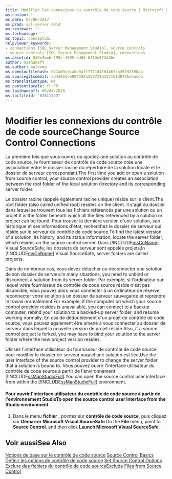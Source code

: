 ```yaml
---
title: Modifier les connexions du contrôle de code source | Microsoft Docs
ms.custom: ''
ms.date: 03/06/2017
ms.prod: sql-server-2014
ms.reviewer: ''
ms.technology: ''
ms.topic: conceptual
helpviewer_keywords:
- connections [SQL Server Management Studio], source controls
- source controls [SQL Server Management Studio], connections
ms.assetid: 538e3beb-f99c-4095-bd65-6413e872d26e
author: mashamsft
ms.author: mathoma
ms.openlocfilehash: 077a09cdca0c0aff777184f04467ca39592690aa
ms.sourcegitcommit: ad4d92dce894592a259721a1571b1d8736abacdb
ms.translationtype: MT
ms.contentlocale: fr-FR
ms.lasthandoff: 08/04/2020
ms.locfileid: "87611323"
---
```

# <a name="change-source-control-connections"></a><span data-ttu-id="6174b-102">Modifier les connexions du contrôle de code source</span><span class="sxs-lookup"><span data-stu-id="6174b-102">Change Source Control Connections</span></span>
  <span data-ttu-id="6174b-103">La première fois que vous ouvrez ou ajoutez une solution au contrôle de code source, le fournisseur de contrôle de code source crée une association entre le dossier racine du répertoire de la solution locale et le dossier de serveur correspondant.</span><span class="sxs-lookup"><span data-stu-id="6174b-103">The first time you add or open a solution from source control, your source control provider creates an association between the root folder of the local solution directory and its corresponding server folder.</span></span>  
  
 <span data-ttu-id="6174b-104">Le dossier racine (appelé également racine unique) réside sur le client.</span><span class="sxs-lookup"><span data-stu-id="6174b-104">The root folder (also called unified root) resides on the client.</span></span> <span data-ttu-id="6174b-105">Il s'agit du dossier dans lequel se trouvent tous les fichiers référencés par une solution ou un projet.</span><span class="sxs-lookup"><span data-stu-id="6174b-105">It is the folder beneath which all the files referenced by a solution or project can be found.</span></span> <span data-ttu-id="6174b-106">Pour trouver la dernière version d'une solution, son historique et ses informations d'état, recherchez le dossier de serveur qui réside sur le serveur du contrôle de code source.</span><span class="sxs-lookup"><span data-stu-id="6174b-106">To find the latest version of a solution, its history, and its status information, locate the server folder, which resides on the source control server.</span></span> <span data-ttu-id="6174b-107">Dans [!INCLUDE[msCoName](../includes/msconame-md.md)] Visual SourceSafe, les dossiers de serveur sont appelés projets.</span><span class="sxs-lookup"><span data-stu-id="6174b-107">In [!INCLUDE[msCoName](../includes/msconame-md.md)] Visual SourceSafe, server folders are called projects.</span></span>  
  
 <span data-ttu-id="6174b-108">Dans de nombreux cas, vous devez détacher ou déconnecter une solution de son dossier de serveur.</span><span class="sxs-lookup"><span data-stu-id="6174b-108">In many situations, you need to unbind or disconnect a solution from its server folder.</span></span> <span data-ttu-id="6174b-109">Par exemple, si l'ordinateur sur lequel votre fournisseur de contrôle de code source réside n'est pas disponible, vous pouvez alors vous connecter à un ordinateur de réserve, reconnecter votre solution à un dossier de serveur sauvegardé et reprendre le travail normalement.</span><span class="sxs-lookup"><span data-stu-id="6174b-109">For example, if the computer on which your source control provider resides is unavailable, you can connect to a backup computer, rebind your solution to a backed-up server folder, and resume working normally.</span></span> <span data-ttu-id="6174b-110">En cas de dédoublement d'un projet de contrôle de code source, vous pouvez également être amené à vous connecter au dossier de serveur dans lequel la nouvelle version de projet réside.</span><span class="sxs-lookup"><span data-stu-id="6174b-110">Also, if a source control project is forked, you may have to bind your solution to the server folder where the new project version resides.</span></span>  
  
 <span data-ttu-id="6174b-111">Utilisez l'interface utilisateur du fournisseur de contrôle de code source pour modifier le dossier de serveur auquel une solution est liée.</span><span class="sxs-lookup"><span data-stu-id="6174b-111">Use the user interface of the source control provider to change the server folder that a solution is bound to.</span></span> <span data-ttu-id="6174b-112">Vous pouvez ouvrir l'interface utilisateur du contrôle de code source à partir de l'environnement [!INCLUDE[ssManStudioFull](../includes/ssmanstudiofull-md.md)].</span><span class="sxs-lookup"><span data-stu-id="6174b-112">You can open the source control user interface from within the [!INCLUDE[ssManStudioFull](../includes/ssmanstudiofull-md.md)] environment.</span></span>  
  
#### <a name="to-open-the-source-control-user-interface-from-the-studio-environment"></a><span data-ttu-id="6174b-113">Pour ouvrir l'interface utilisateur du contrôle de code source à partir de l'environnement Studio</span><span class="sxs-lookup"><span data-stu-id="6174b-113">To open the source control user interface from the Studio environment</span></span>  
  
1.  <span data-ttu-id="6174b-114">Dans le menu **fichier** , pointez sur **contrôle de code source**, puis cliquez sur **Démarrer Microsoft Visual SourceSafe**.</span><span class="sxs-lookup"><span data-stu-id="6174b-114">On the **File** menu, point to **Source Control**, and then click **Launch Microsoft Visual SourceSafe**.</span></span>  
  
## <a name="see-also"></a><span data-ttu-id="6174b-115">Voir aussi</span><span class="sxs-lookup"><span data-stu-id="6174b-115">See Also</span></span>  
 <span data-ttu-id="6174b-116">[Notions de base sur le contrôle de code source](../../2014/database-engine/source-control-basics.md) </span><span class="sxs-lookup"><span data-stu-id="6174b-116">[Source Control Basics](../../2014/database-engine/source-control-basics.md) </span></span>  
 <span data-ttu-id="6174b-117">[Définir les options de contrôle de code source](../../2014/database-engine/set-source-control-options.md) </span><span class="sxs-lookup"><span data-stu-id="6174b-117">[Set Source Control Options](../../2014/database-engine/set-source-control-options.md) </span></span>  
 [<span data-ttu-id="6174b-118">Exclure des fichiers du contrôle de code source</span><span class="sxs-lookup"><span data-stu-id="6174b-118">Exclude Files from Source Control</span></span>](../../2014/database-engine/exclude-files-from-source-control.md)  
  
  
